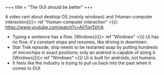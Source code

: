 +++
title = "The GUI should be better"
+++


A video rant about desktop OS (mainly windows) and [Human-computer interaction]({{< ref "Human-computer interaction" >}}): https://www.youtube.com/watch?v=AItTqnTsVjA

- Typing a sentence has a flow. [Windows]({{< ref "Windows" >}}) UI has no flow, it's constant stops and resumes, like driving in downtown.
- Star Trek episode, ship needs to be restarted asap by putting hundreds of microchips in exact positions; only an android is capable of doing it. [Windows]({{< ref "Windows" >}}) UI is built for androids, not humans.
- It feels like the industry is trying to pull us back into the past when it comes to GUI
